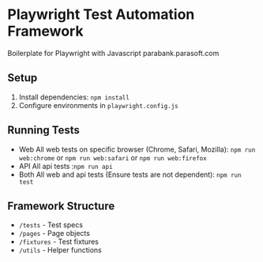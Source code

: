 # Playwright Test Automation Framework
Boilerplate for Playwright with Javascript parabank.parasoft.com

## Setup
1. Install dependencies: `npm install`
2. Configure environments in `playwright.config.js`


## Running Tests
-  Web
   All web tests on specific browser (Chrome, Safari, Mozilla): 
      `npm run web:chrome` or `npm run web:safari` or `npm run web:firefox`
-  API
   All api tests :`npm run api`
-  Both
   All web and api tests (Ensure tests are not dependent): 
      `npm run test`

## Framework Structure
- `/tests` - Test specs
- `/pages` - Page objects
- `/fixtures` - Test fixtures
- `/utils` - Helper functions

